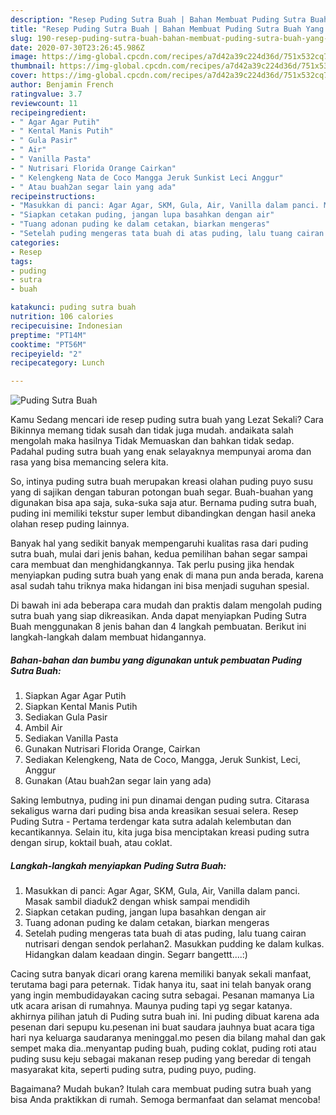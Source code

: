 ```yaml
---
description: "Resep Puding Sutra Buah | Bahan Membuat Puding Sutra Buah Yang Bikin Ngiler"
title: "Resep Puding Sutra Buah | Bahan Membuat Puding Sutra Buah Yang Bikin Ngiler"
slug: 190-resep-puding-sutra-buah-bahan-membuat-puding-sutra-buah-yang-bikin-ngiler
date: 2020-07-30T23:26:45.986Z
image: https://img-global.cpcdn.com/recipes/a7d42a39c224d36d/751x532cq70/puding-sutra-buah-foto-resep-utama.jpg
thumbnail: https://img-global.cpcdn.com/recipes/a7d42a39c224d36d/751x532cq70/puding-sutra-buah-foto-resep-utama.jpg
cover: https://img-global.cpcdn.com/recipes/a7d42a39c224d36d/751x532cq70/puding-sutra-buah-foto-resep-utama.jpg
author: Benjamin French
ratingvalue: 3.7
reviewcount: 11
recipeingredient:
- " Agar Agar Putih"
- " Kental Manis Putih"
- " Gula Pasir"
- " Air"
- " Vanilla Pasta"
- " Nutrisari Florida Orange Cairkan"
- " Kelengkeng Nata de Coco Mangga Jeruk Sunkist Leci Anggur"
- " Atau buah2an segar lain yang ada"
recipeinstructions:
- "Masukkan di panci: Agar Agar, SKM, Gula, Air, Vanilla dalam panci. Masak sambil diaduk2 dengan whisk sampai mendidih"
- "Siapkan cetakan puding, jangan lupa basahkan dengan air"
- "Tuang adonan puding ke dalam cetakan, biarkan mengeras"
- "Setelah puding mengeras tata buah di atas puding, lalu tuang cairan nutrisari dengan sendok perlahan2. Masukkan pudding ke dalam kulkas. Hidangkan dalam keadaan dingin. Segarr bangettt....:)"
categories:
- Resep
tags:
- puding
- sutra
- buah

katakunci: puding sutra buah 
nutrition: 106 calories
recipecuisine: Indonesian
preptime: "PT14M"
cooktime: "PT56M"
recipeyield: "2"
recipecategory: Lunch

---
```



![Puding Sutra Buah](https://img-global.cpcdn.com/recipes/a7d42a39c224d36d/751x532cq70/puding-sutra-buah-foto-resep-utama.jpg)

Kamu Sedang mencari ide resep puding sutra buah yang Lezat Sekali? Cara Bikinnya memang tidak susah dan tidak juga mudah. andaikata salah mengolah maka hasilnya Tidak Memuaskan dan bahkan tidak sedap. Padahal puding sutra buah yang enak selayaknya mempunyai aroma dan rasa yang bisa memancing selera kita.

So, intinya puding sutra buah merupakan kreasi olahan puding puyo susu yang di sajikan dengan taburan potongan buah segar. Buah-buahan yang digunakan bisa apa saja, suka-suka saja atur. Bernama puding sutra buah, puding ini memiliki tekstur super lembut dibandingkan dengan hasil aneka olahan resep puding lainnya.

Banyak hal yang sedikit banyak mempengaruhi kualitas rasa dari puding sutra buah, mulai dari jenis bahan, kedua pemilihan bahan segar sampai cara membuat dan menghidangkannya. Tak perlu pusing jika hendak menyiapkan puding sutra buah yang enak di mana pun anda berada, karena asal sudah tahu triknya maka hidangan ini bisa menjadi suguhan spesial.


Di bawah ini ada beberapa cara mudah dan praktis dalam mengolah puding sutra buah yang siap dikreasikan. Anda dapat menyiapkan Puding Sutra Buah menggunakan 8 jenis bahan dan 4 langkah pembuatan. Berikut ini langkah-langkah dalam membuat hidangannya.

<!--inarticleads1-->

##### Bahan-bahan dan bumbu yang digunakan untuk pembuatan Puding Sutra Buah:

1. Siapkan  Agar Agar Putih
1. Siapkan  Kental Manis Putih
1. Sediakan  Gula Pasir
1. Ambil  Air
1. Sediakan  Vanilla Pasta
1. Gunakan  Nutrisari Florida Orange, Cairkan
1. Sediakan  Kelengkeng, Nata de Coco, Mangga, Jeruk Sunkist, Leci, Anggur
1. Gunakan  (Atau buah2an segar lain yang ada)


Saking lembutnya, puding ini pun dinamai dengan puding sutra. Citarasa sekaligus warna dari puding bisa anda kreasikan sesuai selera. Resep Puding Sutra - Pertama terdengar kata sutra adalah kelembutan dan kecantikannya. Selain itu, kita juga bisa menciptakan kreasi puding sutra dengan sirup, koktail buah, atau coklat. 

<!--inarticleads2-->

##### Langkah-langkah menyiapkan Puding Sutra Buah:

1. Masukkan di panci: Agar Agar, SKM, Gula, Air, Vanilla dalam panci. Masak sambil diaduk2 dengan whisk sampai mendidih
1. Siapkan cetakan puding, jangan lupa basahkan dengan air
1. Tuang adonan puding ke dalam cetakan, biarkan mengeras
1. Setelah puding mengeras tata buah di atas puding, lalu tuang cairan nutrisari dengan sendok perlahan2. Masukkan pudding ke dalam kulkas. Hidangkan dalam keadaan dingin. Segarr bangettt....:)


Cacing sutra banyak dicari orang karena memiliki banyak sekali manfaat, terutama bagi para peternak. Tidak hanya itu, saat ini telah banyak orang yang ingin membudidayakan cacing sutra sebagai. Pesanan mamanya Lia utk acara arisan di rumahnya. Maunya puding tapi yg segar katanya. akhirnya pilihan jatuh di Puding sutra buah ini. Ini puding dibuat karena ada pesenan dari sepupu ku.pesenan ini buat saudara jauhnya buat acara tiga hari nya keluarga saudaranya meninggal.mo pesen dia bilang mahal dan gak sempet maka dia..menyantap puding buah, puding coklat, puding roti atau puding susu keju sebagai makanan resep puding yang beredar di tengah masyarakat kita, seperti puding sutra, puding puyo, puding. 

Bagaimana? Mudah bukan? Itulah cara membuat puding sutra buah yang bisa Anda praktikkan di rumah. Semoga bermanfaat dan selamat mencoba!
